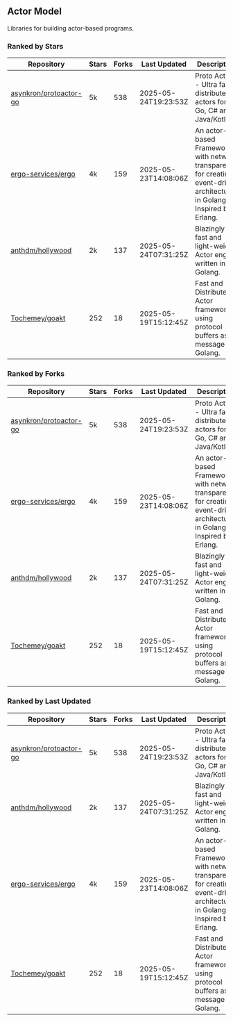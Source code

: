 ## Actor Model

Libraries for building actor-based programs.

### Ranked by Stars

| Repository | Stars | Forks | Last Updated | Description | 
|------------|-------|-------|--------------|-------------|
| [asynkron/protoactor-go](https://github.com/asynkron/protoactor-go) | 5k | 538 | 2025-05-24T19:23:53Z |  Proto Actor - Ultra fast distributed actors for Go, C# and Java/Kotlin. |
| [ergo-services/ergo](https://github.com/ergo-services/ergo) | 4k | 159 | 2025-05-23T14:08:06Z |  An actor-based Framework with network transparency for creating event-driven architecture in Golang. Inspired by Erlang. |
| [anthdm/hollywood](https://github.com/anthdm/hollywood) | 2k | 137 | 2025-05-24T07:31:25Z |  Blazingly fast and light-weight Actor engine written in Golang. |
| [Tochemey/goakt](https://github.com/Tochemey/goakt) | 252 | 18 | 2025-05-19T15:12:45Z |  Fast and Distributed Actor framework using protocol buffers as message for Golang. |

### Ranked by Forks

| Repository | Stars | Forks | Last Updated | Description | 
|------------|-------|-------|--------------|-------------|
| [asynkron/protoactor-go](https://github.com/asynkron/protoactor-go) | 5k | 538 | 2025-05-24T19:23:53Z |  Proto Actor - Ultra fast distributed actors for Go, C# and Java/Kotlin. |
| [ergo-services/ergo](https://github.com/ergo-services/ergo) | 4k | 159 | 2025-05-23T14:08:06Z |  An actor-based Framework with network transparency for creating event-driven architecture in Golang. Inspired by Erlang. |
| [anthdm/hollywood](https://github.com/anthdm/hollywood) | 2k | 137 | 2025-05-24T07:31:25Z |  Blazingly fast and light-weight Actor engine written in Golang. |
| [Tochemey/goakt](https://github.com/Tochemey/goakt) | 252 | 18 | 2025-05-19T15:12:45Z |  Fast and Distributed Actor framework using protocol buffers as message for Golang. |

### Ranked by Last Updated

| Repository | Stars | Forks | Last Updated | Description | 
|------------|-------|-------|--------------|-------------|
| [asynkron/protoactor-go](https://github.com/asynkron/protoactor-go) | 5k | 538 | 2025-05-24T19:23:53Z |  Proto Actor - Ultra fast distributed actors for Go, C# and Java/Kotlin. |
| [anthdm/hollywood](https://github.com/anthdm/hollywood) | 2k | 137 | 2025-05-24T07:31:25Z |  Blazingly fast and light-weight Actor engine written in Golang. |
| [ergo-services/ergo](https://github.com/ergo-services/ergo) | 4k | 159 | 2025-05-23T14:08:06Z |  An actor-based Framework with network transparency for creating event-driven architecture in Golang. Inspired by Erlang. |
| [Tochemey/goakt](https://github.com/Tochemey/goakt) | 252 | 18 | 2025-05-19T15:12:45Z |  Fast and Distributed Actor framework using protocol buffers as message for Golang. |

